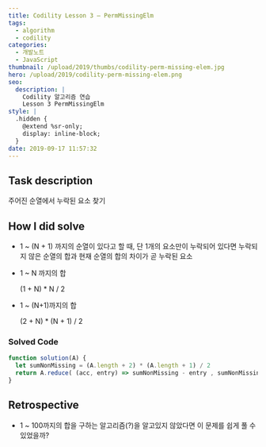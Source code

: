 ```yaml
---
title: Codility Lesson 3 — PermMissingElm
tags:
  - algorithm
  - codility
categories:
  - 개발노트
  - JavaScript
thumbnail: /upload/2019/thumbs/codility-perm-missing-elem.jpg
hero: /upload/2019/codility-perm-missing-elem.png
seo:
  description: |
    Codility 알고리즘 연습
    Lesson 3 PermMissingElm
style: |
  .hidden {
    @extend %sr-only;
    display: inline-block;
  }
date: 2019-09-17 11:57:32
---
```




## Task description

주어진 순열에서 누락된 요소 찾기

## How I did solve

- 1 ~ (N + 1) 까지의 순열이 있다고 할 때, 단 1개의 요소만이 누락되어 있다면 누락되지 않은
  순열의 합과 현재 순열의 합의 차이가 곧 누락된 요소

- 1 ~ N 까지의 합

  (1 + N) * N / 2

- 1 ~ (N+1)까지의 합

  (2 + N) * (N + 1) / 2

### Solved Code

```javascript
function solution(A) {
  let sumNonMissing = (A.length + 2) * (A.length + 1) / 2
  return A.reduce( (acc, entry) => sumNonMissing - entry , sumNonMissing )
}
```

## Retrospective

- 1 ~ 100까지의 합을 구하는 알고리즘(?)을 알고있지 않았다면 이 문제를 쉽게 풀 수 있었을까?